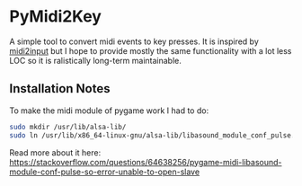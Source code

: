 # PyMidi2Key
A simple tool to convert midi events to key presses.
It is inspired by [midi2input](https://gitlab.com/enetheru/midi2input/) but I hope to provide mostly the same functionality with a lot less LOC so it is ralistically long-term maintainable.

## Installation Notes

To make the midi module of pygame work I had to do:

```bash
sudo mkdir /usr/lib/alsa-lib/
sudo ln /usr/lib/x86_64-linux-gnu/alsa-lib/libasound_module_conf_pulse.so /usr/lib/alsa-lib/libasound_module_conf_pulse.so
```

Read more about it here: https://stackoverflow.com/questions/64638256/pygame-midi-libasound-module-conf-pulse-so-error-unable-to-open-slave


